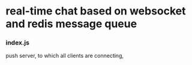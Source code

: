 # real-time chat based on websocket and redis message queue

### index.js
   push server, to which all clients are connecting,
   